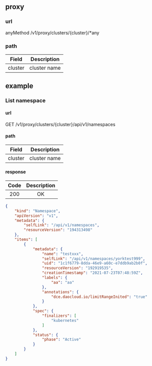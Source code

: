 ## proxy

### url

anyMethod   /v1/proxy/clusters/{cluster}/*any

### path

|  Field  | Description  |
| :-----: | :----------: |
| cluster | cluster name |

## example

### List namespace

#### url

GET /v1/proxy/clusters/{cluster}/api/v1/namespaces

#### path

|  Field  | Description  |
| :-----: | :----------: |
| cluster | cluster name |

#### response

| Code | Description |
| :--: | :---------: |
| 200  |     OK      |

```json
{
    "kind": "Namespace",
    "apiVersion": "v1",
    "metadata": {
        "selfLink": "/api/v1/namespaces",
        "resourceVersion": "194313498"
    },
    "items": [
        {
            "metadata": {
                "name": "testxxx",
                "selfLink": "/api/v1/namespaces/yorktest999",
                "uid": "1c1f6779-8dda-46e9-a60c-e7ddb9ab2b0f",
                "resourceVersion": "192919535",
                "creationTimestamp": "2021-07-23T07:48:59Z",
                "labels": {
                    "aa": "aa"
                },
                "annotations": {
                    "dce.daocloud.io/limitRangeInited": "true"
                }
            },
            "spec": {
                "finalizers": [
                    "kubernetes"
                ]
            },
            "status": {
                "phase": "Active"
            }
        }
    ]
}
```

